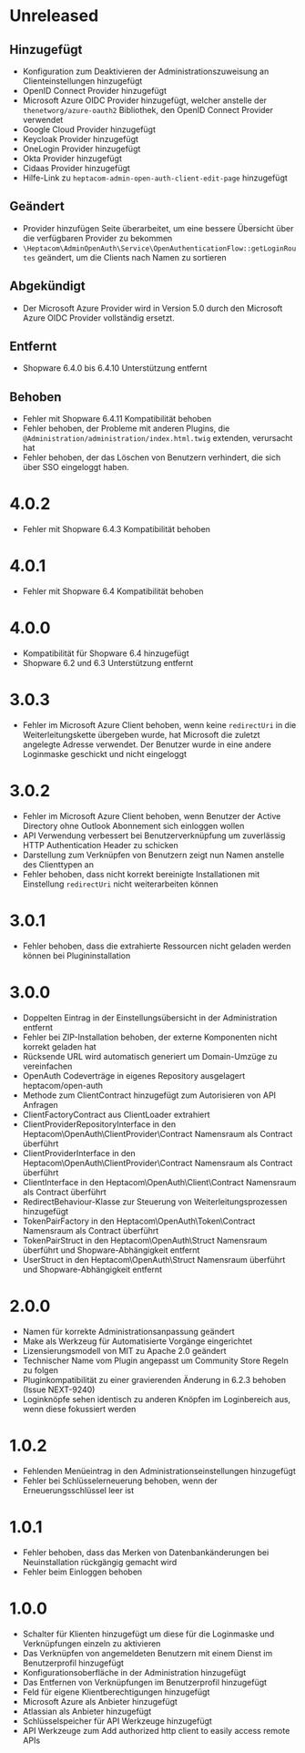 # Unreleased

## Hinzugefügt
* Konfiguration zum Deaktivieren der Administrationszuweisung an Clienteinstellungen hinzugefügt
* OpenID Connect Provider hinzugefügt
* Microsoft Azure OIDC Provider hinzugefügt, welcher anstelle der `thenetworg/azure-oauth2` Bibliothek, den OpenID Connect Provider verwendet
* Google Cloud Provider hinzugefügt
* Keycloak Provider hinzugefügt
* OneLogin Provider hinzugefügt
* Okta Provider hinzugefügt
* Cidaas Provider hinzugefügt
* Hilfe-Link zu `heptacom-admin-open-auth-client-edit-page` hinzugefügt

## Geändert
* Provider hinzufügen Seite überarbeitet, um eine bessere Übersicht über die verfügbaren Provider zu bekommen
* `\Heptacom\AdminOpenAuth\Service\OpenAuthenticationFlow::getLoginRoutes` geändert, um die Clients nach Namen zu sortieren

## Abgekündigt
* Der Microsoft Azure Provider wird in Version 5.0 durch den Microsoft Azure OIDC Provider vollständig ersetzt.

## Entfernt
* Shopware 6.4.0 bis 6.4.10 Unterstützung entfernt

## Behoben
* Fehler mit Shopware 6.4.11 Kompatibilität behoben
* Fehler behoben, der Probleme mit anderen Plugins, die `@Administration/administration/index.html.twig` extenden, verursacht hat
* Fehler behoben, der das Löschen von Benutzern verhindert, die sich über SSO eingeloggt haben.

# 4.0.2

* Fehler mit Shopware 6.4.3 Kompatibilität behoben

# 4.0.1

* Fehler mit Shopware 6.4 Kompatibilität behoben

# 4.0.0

* Kompatibilität für Shopware 6.4 hinzugefügt
* Shopware 6.2 und 6.3 Unterstützung entfernt

# 3.0.3

* Fehler im Microsoft Azure Client behoben, wenn keine `redirectUri` in die Weiterleitungskette übergeben wurde, hat Microsoft die zuletzt angelegte Adresse verwendet. Der Benutzer wurde in eine andere Loginmaske geschickt und nicht eingeloggt

# 3.0.2

* Fehler im Microsoft Azure Client behoben, wenn Benutzer der Active Directory ohne Outlook Abonnement sich einloggen wollen
* API Verwendung verbessert bei Benutzerverknüpfung um zuverlässig HTTP Authentication Header zu schicken
* Darstellung zum Verknüpfen von Benutzern zeigt nun Namen anstelle des Clienttypen an
* Fehler behoben, dass nicht korrekt bereinigte Installationen mit Einstellung `redirectUri` nicht weiterarbeiten können

# 3.0.1

* Fehler behoben, dass die extrahierte Ressourcen nicht geladen werden können bei Plugininstallation

# 3.0.0

* Doppelten Eintrag in der Einstellungsübersicht in der Administration entfernt
* Fehler bei ZIP-Installation behoben, der externe Komponenten nicht korrekt geladen hat
* Rücksende URL wird automatisch generiert um Domain-Umzüge zu vereinfachen
* OpenAuth Codeverträge in eigenes Repository ausgelagert heptacom/open-auth
* Methode zum ClientContract hinzugefügt zum Autorisieren von API Anfragen 
* ClientFactoryContract aus ClientLoader extrahiert
* ClientProviderRepositoryInterface in den Heptacom\OpenAuth\ClientProvider\Contract Namensraum als Contract überführt
* ClientProviderInterface in den Heptacom\OpenAuth\ClientProvider\Contract Namensraum als Contract überführt
* ClientInterface in den Heptacom\OpenAuth\Client\Contract Namensraum als Contract überführt
* RedirectBehaviour-Klasse zur Steuerung von Weiterleitungsprozessen hinzugefügt
* TokenPairFactory in den Heptacom\OpenAuth\Token\Contract Namensraum als Contract überführt
* TokenPairStruct in den Heptacom\OpenAuth\Struct Namensraum überführt und Shopware-Abhängigkeit entfernt
* UserStruct in den Heptacom\OpenAuth\Struct Namensraum überführt und Shopware-Abhängigkeit entfernt

# 2.0.0

* Namen für korrekte Administrationsanpassung geändert
* Make als Werkzeug für Automatisierte Vorgänge eingerichtet
* Lizensierungsmodell von MIT zu Apache 2.0 geändert
* Technischer Name vom Plugin angepasst um Community Store Regeln zu folgen
* Pluginkompatibilität zu einer gravierenden Änderung in 6.2.3 behoben (Issue NEXT-9240)
* Loginknöpfe sehen identisch zu anderen Knöpfen im Loginbereich aus, wenn diese fokussiert werden

# 1.0.2

* Fehlenden Menüeintrag in den Administrationseinstellungen hinzugefügt
* Fehler bei Schlüsselerneuerung behoben, wenn der Erneuerungsschlüssel leer ist

# 1.0.1

* Fehler behoben, dass das Merken von Datenbankänderungen bei Neuinstallation rückgängig gemacht wird
* Fehler beim Einloggen behoben

# 1.0.0

* Schalter für Klienten hinzugefügt um diese für die Loginmaske und Verknüpfungen einzeln zu aktivieren
* Das Verknüpfen von angemeldeten Benutzern mit einem Dienst im Benutzerprofil hinzugefügt
* Konfigurationsoberfläche in der Administration hinzugefügt
* Das Entfernen von Verknüpfungen im Benutzerprofil hinzugefügt
* Feld für eigene Klientberechtigungen hinzugefügt
* Microsoft Azure als Anbieter hinzugefügt
* Atlassian als Anbieter hinzugefügt
* Schlüsselspeicher für API Werkzeuge hinzugefügt
* API Werkzeuge zum Add authorized http client to easily access remote APIs
